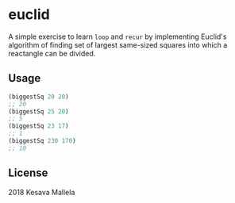 # euclid

A simple exercise to learn `loop` and `recur` by implementing Euclid's algorithm of finding set of largest same-sized squares into which a reactangle can be divided.


## Usage
```clojure
(biggestSq 20 20)
;; 20
(biggestSq 25 20)
;; 5
(biggestSq 23 17)
;; 1
(biggestSq 230 170)
;; 10
```
## License

2018 Kesava Mallela